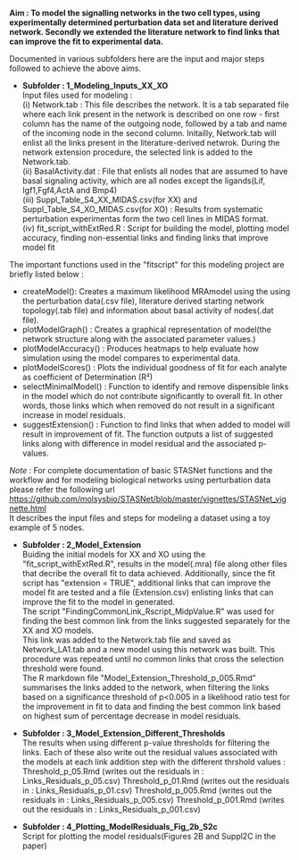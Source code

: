 
**Aim : To model the signalling networks in the two cell types, using experimentally determined perturbation data set and literature derived network. Secondly we extended the literature network to find links that can improve the fit to experimental data.**

Documented in various subfolders here are the input and major steps followed to achieve the above aims.

* **Subfolder : 1_Modeling_Inputs_XX_XO**    
 Input files used for modeling :      
(i) Network.tab : This file describes the network. It is a tab separated file where each link present in the network is described on one row - first column has the name of the outgoing node, followed by a tab and name of the incoming node in the second column. Initailly, Network.tab will enlist all the links present in the literature-derived netwrok. During the network extension procedure, the selected link is added to the Network.tab.   
(ii) BasalActivity.dat : File that enlists all nodes that are assumed to have basal signaling activity, which are all nodes except the ligands(Lif, Igf1,Fgf4,ActA and Bmp4)      
(iii) Suppl_Table_S4_XX_MIDAS.csv(for XX) and Suppl_Table_S4_XO_MIDAS.csv(for XO) : Results from systematic perturbation experimentas form the two cell lines in MIDAS format.    
(iv) fit_script_withExtRed.R : Script for building the model, plotting model accuracy, finding non-essential links and finding links that improve model fit 

The important functions used in the "fitscript" for this modeling project are  briefly listed below :
* createModel(): Creates a maximum likelihood MRAmodel using the using the perturbation data(.csv file), literature derived starting network topology(.tab file) and information about basal activity of nodes(.dat file).  
* plotModelGraph() : Creates a graphical representation of model(the network structure along with the associated parameter values.)
* plotModelAccuracy() : Produces heatmaps to help evaluate how simulation using the model compares to experimental data.
* plotModelScores() : Plots the individual goodness of fit for each analyte as coefficient of Determination (R²) 
* selectMinimalModel() : Function to identify and remove dispensible links in the model which do not contribute significantly to overall fit. In other words, those links which when removed do not result in a significant increase in model residuals.  
* suggestExtension() : Function to find links that when added to model will result in improvement of fit. The function outputs a list of suggested links along with difference in model residual and the associated p-values.

*Note :* For complete documentation of basic STASNet functions and the workflow and for modeling biological networks using perturbation data please refer the following url
https://github.com/molsysbio/STASNet/blob/master/vignettes/STASNet_vignette.html    
It describes the input files and steps for modeling a dataset using a toy example of 5 nodes.


* **Subfolder : 2_Model_Extension**   
Buiding the initial models for XX and XO using the "fit_script_withExtRed.R", results in the model(.mra) file along other files that decribe the overall fit to data achieved.  Additionally, since the fit script has "extension = TRUE", additional links that can improve the model fit are tested and a file (Extension.csv) enlisting links that can improve the fit to the model in generated.   
The script "FindingCommonLink_Rscript_MidpValue.R" was used for finding the best common link from the links suggested separately for the XX and XO models.   
This link was added to the Network.tab file and saved as Network_LA1.tab and a new model using this network was built. This procedure was repeated until no common links that cross the selection threshold were found.    
The R markdown file "Model_Extension_Threshold_p_005.Rmd" summarises the links added to the network, when filtering the links based on a significance threshold of p<0.005 in a likelihood ratio test for the improvement in fit to data and finding the best common link based on highest sum of percentage decrease in model residuals.    

* **Subfolder : 3_Model_Extension_Different_Thresholds**  
The results when using different p-value thresholds for filtering the links. Each of these also write out the residual values associated with the models at each link addition step with the different thrshold values :
Threshold_p_05.Rmd (writes out the residuals in : Links_Residuals_p_05.csv)
Threshold_p_01.Rmd (writes out the residuals in : Links_Residuals_p_01.csv)
Threshold_p_005.Rmd (writes out the residuals in : Links_Residuals_p_005.csv)
Threshold_p_001.Rmd (writes out the residuals in : Links_Residuals_p_001.csv)

* **Subfolder : 4_Plotting_ModelResiduals_Fig_2b_S2c**   
Script for plotting the model residuals(Figures 2B and Suppl2C in the paper)



